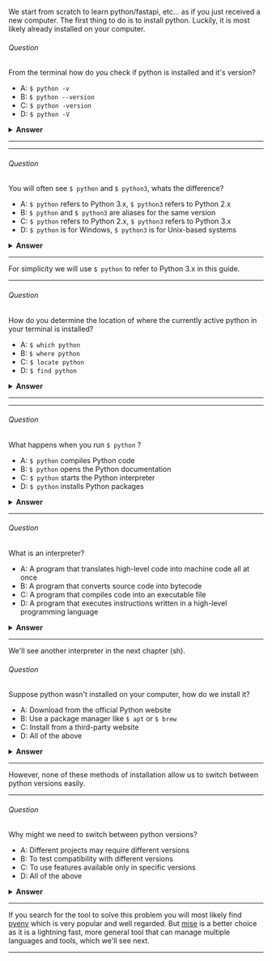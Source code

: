 We start from scratch to learn python/fastapi, etc... as if you just received a new computer. The first thing to do is to install python. Luckily, it is most likely already installed on your computer.


###### Question

From the terminal how do you check if python is installed and it's version?

-   A:  `$ python -v`
-   B:  `$ python --version`
-   C:  `$ python -version`
-   D:  `$ python -V`

<details><summary><b>Answer</b></summary>
<p>

#### Answer: B

<p>


</p>
</details>

---


</p>
</details>

---


###### Question

You will often see `$ python` and `$ python3`, whats the difference?

-   A: `$ python` refers to Python 3.x, `$ python3` refers to Python 2.x
-   B: `$ python` and `$ python3` are aliases for the same version
-   C: `$ python` refers to Python 2.x, `$ python3` refers to Python 3.x
-   D: `$ python` is for Windows, `$ python3` is for Unix-based systems

<details><summary><b>Answer</b></summary>
<p>

#### Answer: C

<p>


</p>
</details>

---

For simplicity we will use `$ python` to refer to Python 3.x in this guide.


</p>
</details>

---


###### Question

How do you determine the location of where the currently active python in your terminal is installed?

-   A: `$ which python`
-   B: `$ where python`
-   C: `$ locate python`
-   D: `$ find python`

<details><summary><b>Answer</b></summary>
<p>

#### Answer: A

<p>


</p>
</details>

---


</p>
</details>

---


###### Question

What happens when you run `$ python` ?

-   A: `$ python` compiles Python code
-   B: `$ python` opens the Python documentation
-   C: `$ python` starts the Python interpreter
-   D: `$ python` installs Python packages

<details><summary><b>Answer</b></summary>
<p>

#### Answer: C

</p>
</details>

---


###### Question

What is an interpreter?

-   A: A program that translates high-level code into machine code all at once
-   B: A program that converts source code into bytecode
-   C: A program that compiles code into an executable file
-   D: A program that executes instructions written in a high-level programming language

<details><summary><b>Answer</b></summary>
<p>

#### Answer: D

An interpreter directly executes instructions written in a high-level programming language, without requiring them to be compiled into machine code.
</p>
</details>

---
We'll see another interpreter in the next chapter (sh).


###### Question

Suppose python wasn't installed on your computer, how do we install it?

-   A:  Download from the official Python website
-   B:  Use a package manager like `$ apt` or `$ brew`
-   C:  Install from a third-party website
-   D:  All of the above

<details><summary><b>Answer</b></summary>
<p>

#### Answer: D

<p>


All of these methods are valid depending on your OS.

</p>
</details>

---

However, none of these methods of installation allow us to switch between python versions easily.


</p>
</details>

---


###### Question

Why might we need to switch between python versions?

-   A:  Different projects may require different versions
-   B:  To test compatibility with different versions
-   C:  To use features available only in specific versions
-   D:  All of the above

<details><summary><b>Answer</b></summary>
<p>

#### Answer: D

<p>


</p>
</details>

---

If you search for the tool to solve this problem you will most likely find [pyenv](https://github.com/pyenv/pyenv) which is very popular and well regarded. But [mise](https://github.com/jdx/mise?tab=readme-ov-file#what-is-it) is a better choice as it is a lightning fast, more general tool that can manage multiple languages and tools, which we'll see next.

</p>
</details>

---
